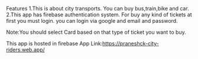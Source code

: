 Features
1.This is about city transports. You can buy bus,train,bike and car.
2.This app has firebase authentication system. For buy any kind of tickets at first you must login.
you can login via google and email and password.

Note:You should select Card based on that type of ticket you want to buy.

This app is hosted in firebase
App Link:https://praneshck-city-riders.web.app/
